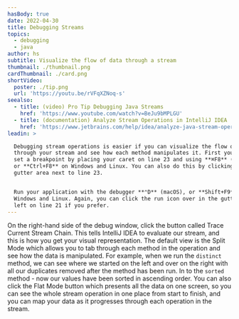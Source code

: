 ```yaml
---
hasBody: true
date: 2022-04-30
title: Debugging Streams
topics:
  - debugging
  - java
author: hs
subtitle: Visualize the flow of data through a stream
thumbnail: ./thumbnail.png
cardThumbnail: ./card.png
shortVideo:
  poster: ./tip.png
  url: 'https://youtu.be/rVFqXZNoq-s'
seealso:
  - title: (video) Pro Tip Debugging Java Streams
    href: 'https://www.youtube.com/watch?v=BeJu9bMPLGU'
  - title: (documentation) Analyze Stream Operations in IntelliJ IDEA
    href: 'https://www.jetbrains.com/help/idea/analyze-java-stream-operations.html'
leadin: >

  Debugging stream operations is easier if you can visualize the flow of data
  through your stream and see how each method manipulates it. First you need to
  set a breakpoint by placing your caret on line 23 and using **⌘F8** (macOS),
  or **Ctrl+F8** on Windows and Linux. You can also do this by clicking in the
  gutter area next to line 23.


  Run your application with the debugger **⌃D** (macOS), or **Shift+F9** on
  Windows and Linux. Again, you can click the run icon over in the gutter on the
  left on line 21 if you prefer.
---
```


On the right-hand side of the debug window, click the button called Trace Current Stream Chain. This tells IntelliJ IDEA to evaluate our stream, and this is how you get your visual representation. The default view is the Split Mode which allows you to tab through each method in the operation and see how the data is manipulated. For example, when we run the `distinct` method, we can see where we started on the left and over on the right with all our duplicates removed after the method has been run. In to the `sorted` method - now our values have been sorted in ascending order. You can also click the Flat Mode button which presents all the data on one screen, so you can see the whole stream operation in one place from start to finish, and you can map your data as it progresses through each operation in the stream.  
